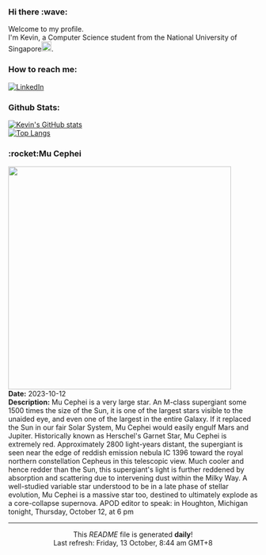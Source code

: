 <h3>Hi there :wave:</h3>

Welcome to my profile.   
I'm Kevin, a Computer Science student from the National University of Singapore<img src="https://img.icons8.com/color/96/000000/singapore-circular.png" width="20px"/>.</p>

<h3>How to reach me: </h3>
<a href="https://www.linkedin.com/in/kevin-foong/"><img alt="LinkedIn" src="https://img.shields.io/badge/linkedin-%230077B5.svg?&style=for-the-badge&logo=linkedin&logoColor=white" /></a> 

<h3>Github Stats: </h3> 

[![Kevin's GitHub stats](https://github-readme-stats.vercel.app/api?username=kevin9foong&theme=tokyonight)](https://github.com/anuraghazra/github-readme-stats) <br/>
[![Top Langs](https://github-readme-stats.vercel.app/api/top-langs/?username=kevin9foong&layout=compact&theme=tokyonight)](https://github.com/anuraghazra/github-readme-stats)

<h3>:rocket:Mu Cephei</h3> 
<img width="450" src="https:&#x2F;&#x2F;apod.nasa.gov&#x2F;apod&#x2F;image&#x2F;2310&#x2F;MuCephei_apod.jpg" /><br/>
<b>Date:</b> 2023-10-12<br/>
<b>Description:</b> Mu Cephei is a very large star. An M-class supergiant some 1500 times the size of the Sun, it is one of the largest stars visible to the unaided eye, and even one of the largest in the entire Galaxy. If it replaced the Sun in our fair Solar System, Mu Cephei would easily engulf Mars and Jupiter. Historically known as Herschel&#39;s Garnet Star, Mu Cephei is extremely red. Approximately 2800 light-years distant, the supergiant is seen near the edge of reddish emission nebula IC 1396 toward the royal northern constellation Cepheus in this telescopic view. Much cooler and hence redder than the Sun, this supergiant&#39;s light is further reddened by absorption and scattering due to intervening dust within the Milky Way. A well-studied variable star understood to be in a late phase of stellar evolution, Mu Cephei is a massive star too, destined to ultimately explode as a core-collapse supernova.   APOD editor to speak: in Houghton, Michigan tonight, Thursday, October 12, at 6 pm<br/>

------------
<p align="center">This <i>README</i> file is generated <b>daily</b>!</br>
Last refresh: Friday, 13 October, 8:44 am GMT+8<br />